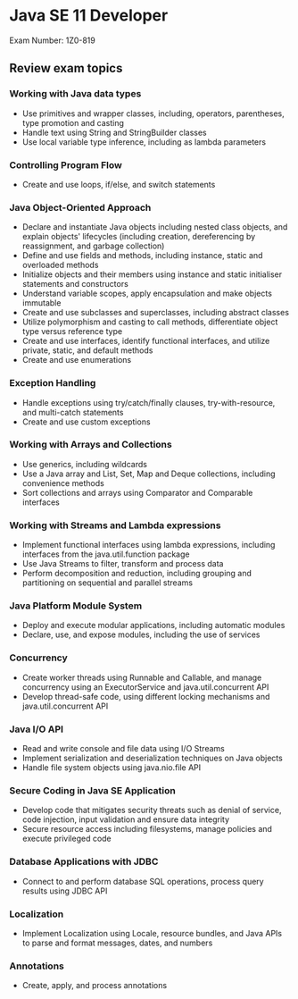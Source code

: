 # Java SE 11 Developer

Exam Number: 1Z0-819


## Review exam topics

### Working with Java data types

* Use primitives and wrapper classes, including, operators, parentheses, type promotion and casting
* Handle text using String and StringBuilder classes
* Use local variable type inference, including as lambda parameters

### Controlling Program Flow

* Create and use loops, if/else, and switch statements 

### Java Object-Oriented Approach

* Declare and instantiate Java objects including nested class objects, and explain objects' lifecycles (including creation, dereferencing by reassignment, and garbage collection)
* Define and use fields and methods, including instance, static and overloaded methods
* Initialize objects and their members using instance and static initialiser statements and constructors
* Understand variable scopes, apply encapsulation and make objects immutable
* Create and use subclasses and superclasses, including abstract classes
* Utilize polymorphism and casting to call methods, differentiate object type versus reference type
* Create and use interfaces, identify functional interfaces, and utilize private, static, and default methods
* Create and use enumerations

### Exception Handling

* Handle exceptions using try/catch/finally clauses, try-with-resource, and multi-catch statements
* Create and use custom exceptions

### Working with Arrays and Collections

* Use generics, including wildcards
* Use a Java array and List, Set, Map and Deque collections, including convenience methods
* Sort collections and arrays using Comparator and Comparable interfaces

### Working with Streams and Lambda expressions

* Implement functional interfaces using lambda expressions, including interfaces from the java.util.function package
* Use Java Streams to filter, transform and process data
* Perform decomposition and reduction, including grouping and partitioning on sequential and parallel streams

### Java Platform Module System

* Deploy and execute modular applications, including automatic modules
* Declare, use, and expose modules, including the use of services

### Concurrency

* Create worker threads using Runnable and Callable, and manage concurrency using an ExecutorService and java.util.concurrent API
* Develop thread-safe code, using different locking mechanisms and java.util.concurrent API

### Java I/O API

* Read and write console and file data using I/O Streams
* Implement serialization and deserialization techniques on Java objects
* Handle file system objects using java.nio.file API

### Secure Coding in Java SE Application

* Develop code that mitigates security threats such as denial of service, code injection, input validation and ensure data integrity
* Secure resource access including filesystems, manage policies and execute privileged code

### Database Applications with JDBC

* Connect to and perform database SQL operations, process query results using JDBC API 

### Localization

* Implement Localization using Locale, resource bundles, and Java APIs to parse and format messages, dates, and numbers 

### Annotations

* Create, apply, and process annotations 
